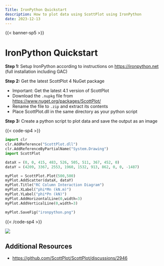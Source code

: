 ```yaml
---
Title: IronPython Quickstart
description: How to plot data using ScottPlot using IronPython
date: 2023-12-13
---
```


{{< banner-sp5 >}}

# IronPython Quickstart

**Step 1:** Setup IronPython according to instructions on https://ironpython.net (full installation including GAC)

**Step 2:** Get the latest ScottPlot 4 NuGet package
  * Important: Get the latest 4.1 version of ScottPlot
  * Download the `.nupkg` file from https://www.nuget.org/packages/ScottPlot/ 
  * Rename the file to `.zip` and extract its contents
  * Place ScottPlot.dll in the same directory as your python script

**Step 3:** Create a python script to plot data and save the output as an image

{{< code-sp4 >}}

```py
import clr
clr.AddReference("ScottPlot.dll")   
clr.AddReferenceByPartialName("System.Drawing")
import ScottPlot

dataX = (0, 0, 415, 483, 526, 505, 511, 367, 452, 0)
dataY = (4209, 3367, 2553, 1960, 1532, 913, 862, 0, 0, -1487)

myPlot = ScottPlot.Plot(500,500)
myPlot.AddScatter(dataX, dataY)
myPlot.Title("RC Column Interaction Diagram")
myPlot.XLabel("phi*Mn (kN.m)")
myPlot.YLabel("phi*Pn (kN)")
myPlot.AddHorizontalLine(0,width=3)
myPlot.AddVerticalLine(0,width=3)

myPlot.SaveFig("ironpython.png")
```

{{< /code-sp4 >}}

![](/images/quickstart/ironpython.png)

## Additional Resources

* https://github.com/ScottPlot/ScottPlot/discussions/2946